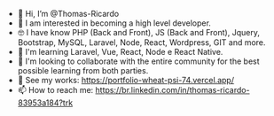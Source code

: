 - 👋 Hi, I’m @Thomas-Ricardo
- 👀 I am interested in becoming a high level developer.
- :nerd_face: I have know PHP (Back and Front), JS (Back and Front), Jquery, Bootstrap, MySQL, Laravel, Node, React, Wordpress, GIT and more.
- 🌱 I'm learning Laravel, Vue, React, Node e React Native.
- 💞️ I'm looking to collaborate with the entire community for the best possible learning from both parties.
- 💼 See my works: https://portfolio-wheat-psi-74.vercel.app/
- 📫 How to reach me: https://br.linkedin.com/in/thomas-ricardo-83953a184?trk

<!---
Thomasrik/Thomasrik is a ✨ special ✨ repository because its `README.md` (this file) appears on your GitHub profile.
You can click the Preview link to take a look at your changes.
--->
